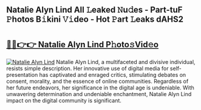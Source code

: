 ## Natalie Alyn Lind All 𝙻eaked 𝙽u𝚍es - Part-tuF 𝙿hotos B𝚒kini 𝚅𝚒deo - Hot 𝙿art 𝙻eaks dAHS2

# <h2><a href="http://ld74r7c.urlbe.top/?page=Natalie+Alyn+Lind">🔗🔗👉👉 Natalie Alyn Lind P𝚑oto𝚜Vid𝚎o</a></h2>

[![Natalie Alyn Lind](https://i.imgur.com/eBuTRDB.gif)](http://ld74r7c.urlbe.top/?page=Natalie+Alyn+Lind)
Natalie Alyn Lind, a multifaceted and divisive individual, resists simple description. Her innovative use of digital media for self-presentation has captivated and enraged critics, stimulating debates on consent, morality, and the essence of online communities. Regardless of her future endeavors, her significance in the digital age is undeniable. With unwavering determination and undeniable enchantment, Natalie Alyn Lind impact on the digital community is significant.
